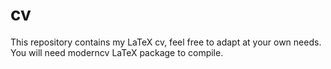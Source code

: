 cv
==

This repository contains my LaTeX cv, feel free to adapt at your own needs.
You will need moderncv LaTeX package to compile.
